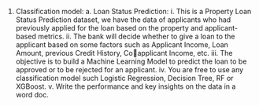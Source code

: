 1. Classification model:
a. Loan Status Prediction:
i. This is a Property Loan Status Prediction dataset, we have the data of applicants who had previously applied for the loan based on the property and applicant-based metrics.
ii. The bank will decide whether to give a loan to the applicant based on some factors such as Applicant Income, Loan Amount, previous Credit History, Coapplicant Income, etc.
iii. The objective is to build a Machine Learning Model to predict the loan to be approved or to be rejected for an applicant.
iv. You are free to use any classification model such Logistic Regression, Decision Tree, RF or XGBoost.
v. Write the performance and key insights on the data in a word doc.
